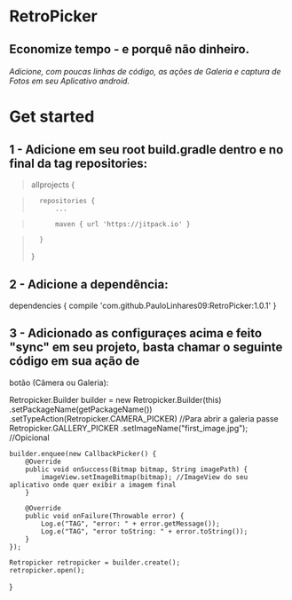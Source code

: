 # RetroPicker

## Economize tempo - e porquê não dinheiro. 
###### Adicione, com poucas linhas de código, as ações de Galeria e captura de Fotos em seu Aplicativo android.

# Get started

## 1 - Adicione em seu root build.gradle dentro e no final da tag repositories:

> allprojects {

>		repositories {
>			...

>			maven { url 'https://jitpack.io' }

>		}
>}

## 2 - Adicione a dependência:

dependencies {
        compile 'com.github.PauloLinhares09:RetroPicker:1.0.1' 
}


## 3 - Adicionado as configuraçes acima e feito "sync" em seu projeto, basta chamar o seguinte código em sua ação de 
botão (Câmera ou Galeria):

Retropicker.Builder builder =  new Retropicker.Builder(this)
            .setPackageName(getPackageName())
            .setTypeAction(Retropicker.CAMERA_PICKER) //Para abrir a galeria passe Retropicker.GALLERY_PICKER
            .setImageName("first_image.jpg"); //Opicional

    builder.enquee(new CallbackPicker() {
        @Override
        public void onSuccess(Bitmap bitmap, String imagePath) {
            imageView.setImageBitmap(bitmap); //ImageView do seu aplicativo onde quer exibir a imagem final
        }

        @Override
        public void onFailure(Throwable error) {
            Log.e("TAG", "error: " + error.getMessage());
            Log.e("TAG", "error toString: " + error.toString());
        }
    });

    Retropicker retropicker = builder.create();
    retropicker.open();

}


  
